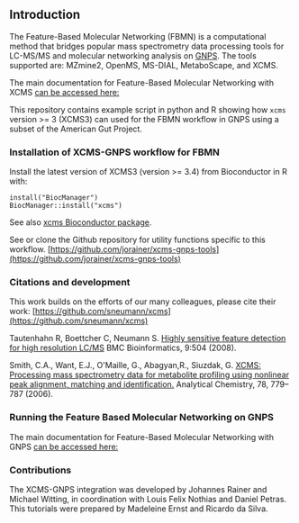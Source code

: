 ## Introduction

The Feature-Based Molecular Networking (FBMN) is a computational method that bridges popular mass spectrometry data processing tools for LC-MS/MS and molecular networking analysis on [GNPS](http://gnps.ucsd.edu). The tools supported are: MZmine2, OpenMS, MS-DIAL, MetaboScape, and XCMS.

The main documentation for Feature-Based Molecular Networking with XCMS [can be accessed here:](https://ccms-ucsd.github.io/GNPSDocumentation/featurebasedmolecularnetworking-with-xcms3/)

This repository contains example script in python and R showing how `xcms` version >= 3 (XCMS3) can used for the
FBMN workflow in GNPS using a subset of the American Gut Project.

### Installation of XCMS-GNPS workflow for FBMN

Install the latest version of XCMS3 (version >= 3.4) from Bioconductor in R
with:

```
install("BiocManager")
BiocManager::install("xcms")
```
See also [xcms Bioconductor package](https://www.bioconductor.org/packages/release/bioc/html/xcms.html).

See or clone the Github repository for utility functions specific to this workflow.
[https://github.com/jorainer/xcms-gnps-tools](https://github.com/jorainer/xcms-gnps-tools)

### Citations and development

This work builds on the efforts of our many colleagues, please cite their work:
[https://github.com/sneumann/xcms](https://github.com/sneumann/xcms)

Tautenhahn R, Boettcher C, Neumann S. [Highly sensitive feature detection for
high resolution LC/MS](https://doi.org/10.1186/1471-2105-9-504) BMC
Bioinformatics, 9:504 (2008).

Smith, C.A., Want, E.J., O'Maille, G., Abagyan,R., Siuzdak, G. [XCMS: Processing
mass spectrometry data for metabolite profiling using nonlinear peak alignment, matching and identification.](https://pubs.acs.org/doi/10.1021/ac051437y)
Analytical Chemistry, 78, 779–787 (2006).

### Running the Feature Based Molecular Networking on GNPS

The main documentation for Feature-Based Molecular Networking with GNPS [can be accessed here:](https://ccms-ucsd.github.io/GNPSDocumentation/featurebasedmolecularnetworking/)

### Contributions

The XCMS-GNPS integration was developed by Johannes Rainer and Michael Witting, in coordination with Louis Felix Nothias and Daniel Petras.
This tutorials were prepared by Madeleine Ernst and Ricardo da Silva.
